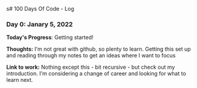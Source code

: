 s# 100 Days Of Code - Log

### Day 0: Janary 5, 2022


**Today's Progress**: Getting started!

**Thoughts:** I'm not great with github, so plenty to learn. Getting this set up and reading through my notes to get an ideas where I want to focus

**Link to work:**
Nothing except this - bit recursive - but check out my introduction. I'm considering a change of career and looking for what to learn next.
